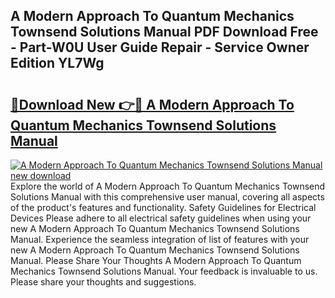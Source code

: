 ## A Modern Approach To Quantum Mechanics Townsend Solutions Manual PDF Download Free - Part-W0U User Guide Repair - Service Owner Edition YL7Wg

# <h2><a href="http://bc39958.oget.top/?id=A+Modern+Approach+To+Quantum+Mechanics+Townsend+Solutions+Manual">🔗Download New 👉🔴 A Modern Approach To Quantum Mechanics Townsend Solutions Manual</a></h2>

[![A Modern Approach To Quantum Mechanics Townsend Solutions Manual new download](https://i.imgur.com/5g1atiW.png)](http://bc39958.oget.top/?id=A+Modern+Approach+To+Quantum+Mechanics+Townsend+Solutions+Manual)
Explore the world of A Modern Approach To Quantum Mechanics Townsend Solutions Manual with this comprehensive user manual, covering all aspects of the product's features and functionality. Safety Guidelines for Electrical Devices Please adhere to all electrical safety guidelines when using your new A Modern Approach To Quantum Mechanics Townsend Solutions Manual. Experience the seamless integration of list of features with your new A Modern Approach To Quantum Mechanics Townsend Solutions Manual. Please Share Your Thoughts A Modern Approach To Quantum Mechanics Townsend Solutions Manual. Your feedback is invaluable to us. Please share your thoughts and suggestions.
